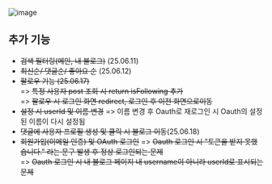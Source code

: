 ![image](https://github.com/user-attachments/assets/8992f661-a347-4e87-9ee2-37bb5bf59243)


## 추가 기능

- ~~검색 필터링(메인, 내 블로그)~~ (25.06.11)
- ~~최신순/ 댓글순/ 좋아요 순~~ (25.06.12)
- ~~팔로우 기능 (25.06.17)~~  
  => ~~특정  사용자 post 조회 시 return isFollowing 추가~~  
  => ~~팔로우 시 로그인 화면 redirect, 로그인 후 이전 화면으로이동~~
- ~~설정 시 userId 및 이름 변경~~
  => 이름 변경 후 Oauth로 재로그인 시 Oauth의 설정된 이름이 다시 설정됨
- ~~댓글에 사용자 프로필 생성 및 클릭 시 블로그 이동~~(25.06.18)
- ~~회원가입(이메일 인증) 및 OAuth 로그인~~
  => ~~Oauth 로그인 시 "토큰을 받지 못했습니다." 라는 문구 발생 후 정상 로그인되는 문제~~  
  => ~~Oauth 로그인 시 내 블로그 페이지 내 username이 아니라 userId로 표시되는 문제~~  

